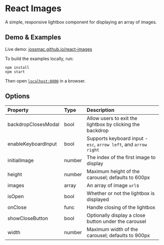 # React Images

A simple, responsive lightbox component for displaying an array of images.


## Demo & Examples

Live demo: [jossmac.github.io/react-images](http://jossmac.github.io/react-images/)

To build the examples locally, run:

```
npm install
npm start
```

Then open [`localhost:8000`](http://localhost:8000) in a browser.

## Options

<table><thead>
<tr>
<th align="left">Property</th>
<th align="left">Type</th>
<th align="left">Description</th>
</tr>
</thead><tbody>
<tr>
<td align="left">backdropClosesModal</td>
<td align="left">bool</td>
<td align="left">Allow users to exit the lightbox by clicking the backdrop</td>
</tr>
<tr>
<td align="left">enableKeyboardInput</td>
<td align="left">bool</td>
<td align="left">Supports keyboard input - <code>esc</code>, <code>arrow left</code>, and <code>arrow right</code></td>
</tr>
<tr>
<td align="left">initialImage</td>
<td align="left">number</td>
<td align="left">The index of the first image to display</td>
</tr>
<tr>
<td align="left">height</td>
<td align="left">number</td>
<td align="left">Maximum height of the carousel; defaults to 600px</td>
</tr>
<tr>
<td align="left">images</td>
<td align="left">array</td>
<td align="left">An array of image <code>url</code>s</td>
</tr>
<tr>
<td align="left">isOpen</td>
<td align="left">bool</td>
<td align="left">Whether or not the lightbox is displayed</td>
</tr>
<tr>
<td align="left">onClose</td>
<td align="left">func</td>
<td align="left">Handle closing of the lightbox</td>
</tr>
<tr>
<td align="left">showCloseButton</td>
<td align="left">bool</td>
<td align="left">Optionally display a close button under the carousel</td>
</tr>
<tr>
<td align="left">width</td>
<td align="left">number</td>
<td align="left">Maximum width of the carousel; defaults to 900px</td>
</tr>
</tbody></table>
